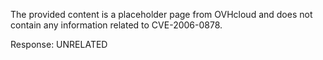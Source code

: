 The provided content is a placeholder page from OVHcloud and does not contain any information related to CVE-2006-0878.

Response: UNRELATED